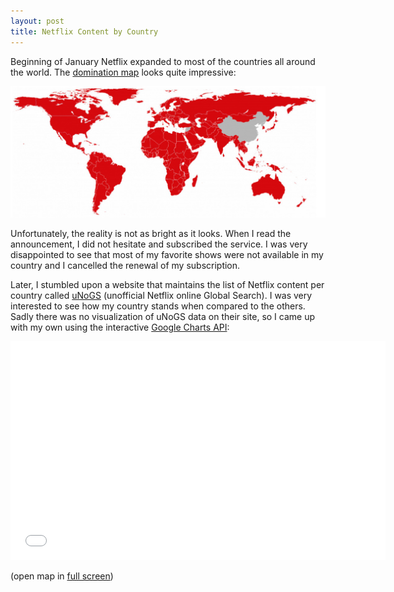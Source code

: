```yaml
---
layout: post
title: Netflix Content by Country
---
```


Beginning of January Netflix expanded to most of the countries all around the world. The [domination map](https://help.netflix.com/en/node/14164) looks quite impressive:

[![netflix_map](/assets/netflix_map.jpg)](https://help.netflix.com/en/node/14164)

Unfortunately, the reality is not as bright as it looks. When I read the announcement, I did not hesitate and subscribed the service. I was very disappointed to see that most of my favorite shows were not available in my country and I cancelled the renewal of my subscription.

Later, I stumbled upon a website that maintains the list of Netflix content per country called [uNoGS](http://unogs.com/countrydetail/) (unofficial Netflix online Global Search). I was very interested to see how my country stands when compared to the others. Sadly there was no visualization of uNoGS data on their site, so I came up with my own using the interactive [Google Charts API](https://google-developers.appspot.com/chart/interactive/docs/gallery/geochart):

<iframe width="600" height="350" src="/cargo/netflix.html" frameborder="0" scrolling="no"></iframe>

(open map in [full screen](/cargo/netflix.html))
